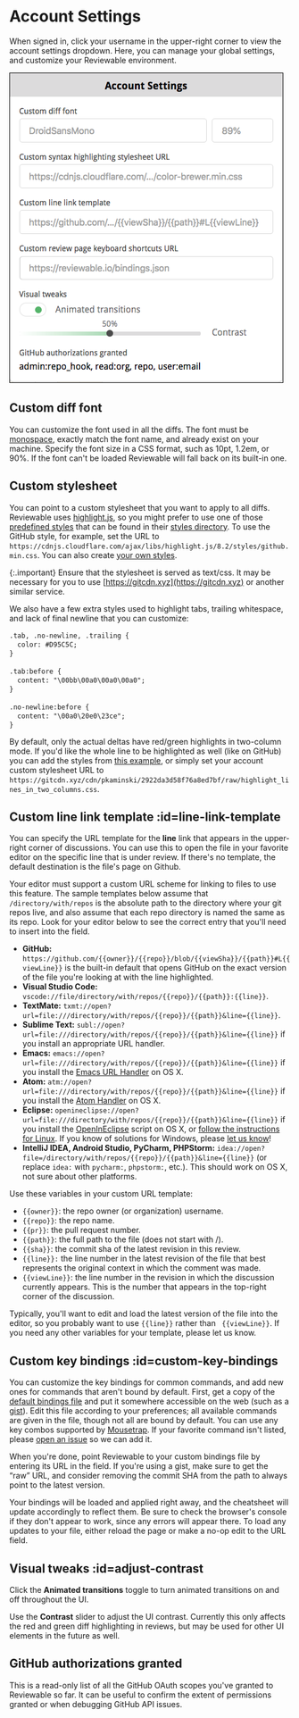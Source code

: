 # Account Settings
When signed in, click your username in the upper-right corner to view the account settings dropdown.  Here, you can manage your global settings, and customize your Reviewable environment.

![reviewable account settings](images/accountsettings_1.png)


## Custom diff font

You can customize the font used in all the diffs. The font must be [monospace](https://medium.com/@vilcins/top-monospaced-fonts-for-coding-a7d941a143fe), exactly match the font name, and already exist on your machine. Specify the font size in a CSS format, such as 10pt, 1.2em, or 90%.  If the font can't be loaded Reviewable will fall back on its built-in one.


## Custom stylesheet

You can point to a custom stylesheet that you want to apply to all diffs.  Reviewable uses [highlight.js](https://highlightjs.org/), so you might prefer to use one of those [predefined styles](https://highlightjs.org/static/demo/) that can be found in their [styles directory](https://github.com/isagalaev/highlight.js/tree/master/src/styles). To use the GitHub style, for example, set the URL to `https://cdnjs.cloudflare.com/ajax/libs/highlight.js/8.2/styles/github.min.css`.  You can also create [your own styles](http://highlightjs.readthedocs.io/en/latest/css-classes-reference.html).

{:.important}
Ensure that the stylesheet is served as text/css. It may be necessary for you to use [https://gitcdn.xyz](https://gitcdn.xyz) or another similar service.

We also have a few extra styles used to highlight tabs, trailing whitespace, and lack of final newline that you can customize:

```
.tab, .no-newline, .trailing {
  color: #D95C5C;
}

.tab:before {
  content: "\00bb\00a0\00a0\00a0";
}

.no-newline:before {
  content: "\00a0\20e0\23ce";
}
```

By default, only the actual deltas have red/green highlights in two-column mode. If you'd like the whole line to be highlighted as well (like on GitHub) you can add the styles from [this example](https://gist.github.com/pkaminski/2922da3d58f76a8ed7bf), or simply set your account custom stylesheet URL to `https://gitcdn.xyz/cdn/pkaminski/2922da3d58f76a8ed7bf/raw/highlight_lines_in_two_columns.css`.


## Custom line link template :id=line-link-template

You can specify the URL template for the **line** link that appears in the upper-right corner of discussions. You can use this to open the file in your favorite editor on the specific line that is under review. If there's no template, the default destination is the file's page on Github.

Your editor must support a custom URL scheme for linking to files to use this feature. The sample templates below assume that `/directory/with/repos` is the absolute path to the directory where your git repos live, and also assume that each repo directory is named the same as its repo. Look for your editor below to see the correct entry that you'll need to insert into the field.

*   **GitHub:** `https://github.com/{{owner}}/{{repo}}/blob/{{viewSha}}/{{path}}#L{{viewLine}}` is the built-in default that opens GitHub on the exact version of the file you're looking at with the line highlighted.
*   **Visual Studio Code:** `vscode://file/directory/with/repos/{{repo}}/{{path}}:{{line}}`.
*   **TextMate:** `txmt://open?url=file:///directory/with/repos/{{repo}}/{{path}}&line={{line}}`.
*   **Sublime Text:** `subl://open?url=file:///directory/with/repos/{{repo}}/{{path}}&line={{line}}` if you install an appropriate URL handler.
*   **Emacs:** `emacs://open?url=file:///directory/with/repos/{{repo}}/{{path}}&line={{line}}` if you install the [Emacs URL Handler](https://github.com/typester/emacs-handler) on OS X.
*   **Atom:** `atm://open?url=file:///directory/with/repos/{{repo}}/{{path}}&line={{line}}` if you install the [Atom Handler](https://github.com/WizardOfOgz/atom-handler) on OS X.
*   **Eclipse:** `openineclipse://open?url=file:///directory/with/repos/{{repo}}/{{path}}&line={{line}}` if you install the [OpenInEclipse](https://gist.github.com/uncreative/1100212) script on OS X, or [ follow the instructions for Linux](https://gist.github.com/jGleitz/cf9df461698f4e133cef). If you know of solutions for Windows, please [let us know](mailto:support@reviewable.io)!
*   **IntelliJ IDEA, Android Studio, PyCharm, PHPStorm:** `idea://open?file=/directory/with/repos/{{repo}}/{{path}}&line={{line}}` (or replace `idea:` with `pycharm:`, `phpstorm:`, etc.). This should work on OS X, not sure about other platforms.

Use these variables in your custom URL template:

*   `{{owner}}`: the repo owner (or organization) username.
*   `{{repo}}`: the repo name.
*   `{{pr}}`: the pull request number.
*   `{{path}}`: the full path to the file (does not start with /).
*   `{{sha}}`: the commit sha of the latest revision in this review.
*   `{{line}}:` the line number in the latest revision of the file that best represents the original context in which the comment was made.
*   `{{viewLine}}`: the line number in the revision in which the discussion currently appears. This is the number that appears in the top-right corner of the discussion.

Typically, you'll want to edit and load the latest version of the file into the editor, so you probably want to use `{{line}}` rather than ` {{viewLine}}`. If you need any other variables for your template, please let us know.


## Custom key bindings :id=custom-key-bindings

You can customize the key bindings for common commands, and add new ones for commands that aren't bound by default.  First, get a copy of the [default bindings file](https://reviewable.io/bindings.json) and put it somewhere accessible on the web (such as a [gist](https://gist.github.com/)). Edit this file according to your preferences; all available commands are given in the file, though not all are bound by default. You can use any key combos supported by [Mousetrap](http://craig.is/killing/mice). If your favorite command isn't listed, please [open an issue](https://github.com/reviewable/reviewable/issues) so we can add it.

When you're done, point Reviewable to your custom bindings file by entering its URL in the field. If you're using a gist, make sure to get the “raw” URL, and consider removing the commit SHA from the path to always point to the latest version.

Your bindings will be loaded and applied right away, and the cheatsheet will update accordingly to reflect them. Be sure to check the browser's console if they don't appear to work, since any errors will appear there. To load any updates to your file, either reload the page or make a no-op edit to the URL field.


## Visual tweaks :id=adjust-contrast

Click the **Animated transitions** toggle to turn animated transitions on and off throughout the UI.

Use the **Contrast** slider to adjust the UI contrast. Currently this only affects the red and green diff highlighting in reviews, but may be used for other UI elements in the future as well.

## GitHub authorizations granted

This is a read-only list of all the GitHub OAuth scopes you've granted to Reviewable so far.  It can be useful to confirm the extent of permissions granted or when debugging GitHub API issues.
